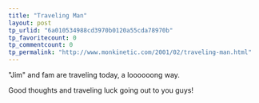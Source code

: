 ```yaml
---
title: "Traveling Man"
layout: post
tp_urlid: "6a010534988cd3970b0120a55cda78970b"
tp_favoritecount: 0
tp_commentcount: 0
tp_permalink: "http://www.monkinetic.com/2001/02/traveling-man.html"
---
```

&quot;Jim&quot; and fam are traveling today, a loooooong way.

Good thoughts and traveling luck going out to you guys!
